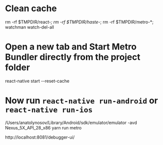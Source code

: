 # Clean cache
rm -rf $TMPDIR/react-*; rm -rf $TMPDIR/haste-*; rm -rf $TMPDIR/metro-*; watchman watch-del-all

# Open a new tab and Start Metro Bundler directly from the project folder
react-native start  --reset-cache

# Now run `react-native run-android` or `react-native run-ios`

/Users/anatolynosov/Library/Android/sdk/emulator/emulator -avd Nexus_5X_API_28_x86
yarn run metro

http://localhost:8081/debugger-ui/
